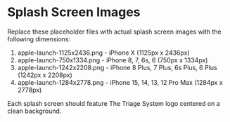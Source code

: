 
# Splash Screen Images

Replace these placeholder files with actual splash screen images with the following dimensions:

1. apple-launch-1125x2436.png - iPhone X (1125px x 2436px)
2. apple-launch-750x1334.png - iPhone 8, 7, 6s, 6 (750px x 1334px)
3. apple-launch-1242x2208.png - iPhone 8 Plus, 7 Plus, 6s Plus, 6 Plus (1242px x 2208px)
4. apple-launch-1284x2778.png - iPhone 15, 14, 13, 12 Pro Max (1284px x 2778px)

Each splash screen should feature The Triage System logo centered on a clean background.
